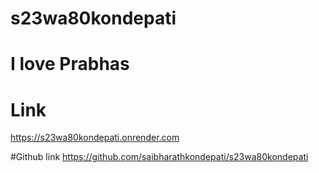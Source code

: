 # s23wa80kondepati
# I love Prabhas
# Link
https://s23wa80kondepati.onrender.com

#Github link
https://github.com/saibharathkondepati/s23wa80kondepati
